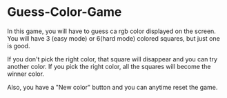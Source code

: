 # Guess-Color-Game

In this game, you will have to guess ca rgb color displayed on the screen.
You will have 3 (easy mode) or 6(hard mode) colored squares, but just one is good.

If you don't pick the right color, that square will disappear and you can try another color.
If you pick the right color, all the squares will become the winner color.

Also, you have a "New color" button and you can anytime reset the game.
